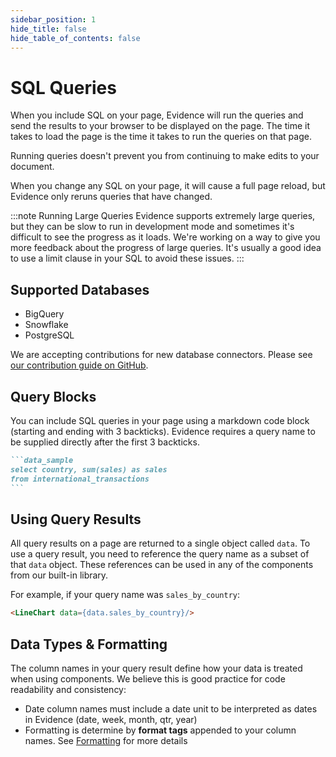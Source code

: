 ```yaml
---
sidebar_position: 1
hide_title: false
hide_table_of_contents: false
---
```


# SQL Queries

When you include SQL on your page, Evidence will run the queries and send the results to your browser to be displayed on the page. The time it takes to load the page is the time it takes to run the queries on that page.

Running queries doesn't prevent you from continuing to make edits to your document.

When you change any SQL on your page, it will cause a full page reload, but Evidence only reruns queries that have changed. 

:::note Running Large Queries
Evidence supports extremely large queries, but they can be slow to run in development mode and sometimes it's difficult to see the progress as it loads. We're working on a way to give you more feedback about the progress of large queries. It's usually a good idea to use a limit clause in your SQL to avoid these issues.
:::

## Supported Databases
- BigQuery
- Snowflake
- PostgreSQL

We are accepting contributions for new database connectors. Please see [our contribution guide on GitHub](https://github.com/evidence-dev/evidence/blob/develop/CONTRIBUTING.md).

## Query Blocks
You can include SQL queries in your page using a markdown code block (starting and ending with 3 backticks). Evidence requires a query name to be supplied directly after the first 3 backticks.
````markdown
```data_sample
select country, sum(sales) as sales
from international_transactions 
```
````

## Using Query Results
All query results on a page are returned to a single object called `data`. To use a query result, you need to reference the query name as a subset of that `data` object. These references can be used in any of the components from our built-in library.

For example, if your query name was `sales_by_country`:
```markdown
<LineChart data={data.sales_by_country}/>
```

## Data Types & Formatting
The column names in your query result define how your data is treated when using components. We believe this is good practice for code readability and consistency:
- Date column names must include a date unit to be interpreted as dates in Evidence (date, week, month, qtr, year)
- Formatting is determine by **format tags** appended to your column names. See [Formatting](/formatting/format-tags) for more details
